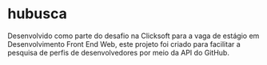 # hubusca
Desenvolvido como parte do desafio na Clicksoft para a vaga de estágio em Desenvolvimento Front End Web, este projeto foi criado para facilitar a pesquisa de perfis de desenvolvedores  por meio da API do GitHub.
